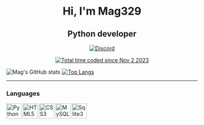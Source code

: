 <div id="header" align="center">
    <h1>Hi, I'm Mag329 </h1>
    <h2>Python developer</h2>
</div>


<p align="center">
  <a href="https://discord.gg/pqd8bfkFkY">
    <img src="https://img.shields.io/badge/Discord-7289DA?style=for-the-badge&logo=discord&logoColor=white" alt="Discord" />
  </a>
</p>

<p align="center">
  <a href="https://wakatime.com/@Mag329">
      <img src="https://wakatime.com/badge/user/018b919c-8ec9-4a53-9254-f550cb396443.svg" alt="Total time coded since Nov 2 2023" />
  </a>
</p>

![Mag's GitHub stats](https://github-readme-stats.vercel.app/api?username=Mag329&show_icons=true&theme=radical)
[![Top Langs](https://github-readme-stats.vercel.app/api/top-langs/?username=Mag329&theme=radical)](https://wakatime.com/@Mag329)
___

### Languages
<img src="https://cdn.jsdelivr.net/gh/devicons/devicon/icons/python/python-original.svg" title="Python" width="40" align="left"/>&nbsp;
<img src="https://cdn.jsdelivr.net/gh/devicons/devicon/icons/html5/html5-original.svg" title="HTML5" width="40" align="left"/>&nbsp;
<img src="https://cdn.jsdelivr.net/gh/devicons/devicon/icons/css3/css3-original.svg" title="CSS3" width="40" align="left"/>&nbsp;
<img src="https://cdn.jsdelivr.net/gh/devicons/devicon/icons/mysql/mysql-original.svg" title="MySQL" width="40" align="left"/>&nbsp;
<img src="https://cdn.jsdelivr.net/gh/devicons/devicon/icons/sqlite/sqlite-original.svg" title="Sqlite3" width="40" align="left"/>&nbsp;


<br/>
<br/>
<br/>
<br/>


